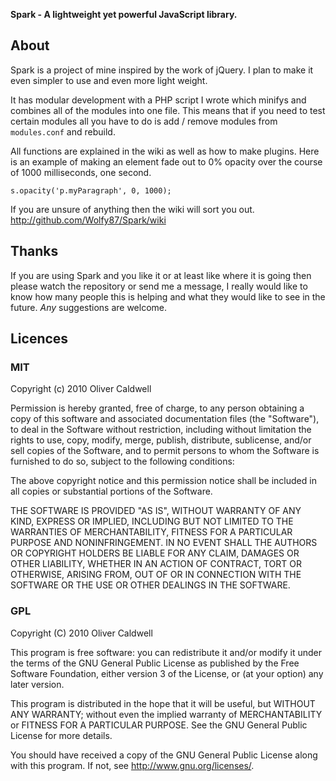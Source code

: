 **Spark - A lightweight yet powerful JavaScript library.**

## About
Spark is a project of mine inspired by the work of jQuery. I plan to make it even simpler to use and even more light weight.

It has modular development with a PHP script I wrote which minifys and combines all of the modules into one file. This means that if you need to test certain modules all you have to do is add / remove modules from `modules.conf` and rebuild.

All functions are explained in the wiki as well as how to make plugins. Here is an example of making an element fade out to 0% opacity over the course of 1000 milliseconds, one second.

`s.opacity('p.myParagraph', 0, 1000);`

If you are unsure of anything then the wiki will sort you out. <http://github.com/Wolfy87/Spark/wiki>

## Thanks
If you are using Spark and you like it or at least like where it is going then please watch the repository or send me a message, I really would like to know how many people this is helping and what they would like to see in the future. *Any* suggestions are welcome.

## Licences

### MIT
Copyright (c) 2010 Oliver Caldwell

Permission is hereby granted, free of charge, to any person obtaining a copy
of this software and associated documentation files (the "Software"), to deal
in the Software without restriction, including without limitation the rights
to use, copy, modify, merge, publish, distribute, sublicense, and/or sell
copies of the Software, and to permit persons to whom the Software is
furnished to do so, subject to the following conditions:

The above copyright notice and this permission notice shall be included in
all copies or substantial portions of the Software.

THE SOFTWARE IS PROVIDED "AS IS", WITHOUT WARRANTY OF ANY KIND, EXPRESS OR
IMPLIED, INCLUDING BUT NOT LIMITED TO THE WARRANTIES OF MERCHANTABILITY,
FITNESS FOR A PARTICULAR PURPOSE AND NONINFRINGEMENT. IN NO EVENT SHALL THE
AUTHORS OR COPYRIGHT HOLDERS BE LIABLE FOR ANY CLAIM, DAMAGES OR OTHER
LIABILITY, WHETHER IN AN ACTION OF CONTRACT, TORT OR OTHERWISE, ARISING FROM,
OUT OF OR IN CONNECTION WITH THE SOFTWARE OR THE USE OR OTHER DEALINGS IN
THE SOFTWARE.

### GPL
Copyright (C) 2010 Oliver Caldwell

This program is free software: you can redistribute it and/or modify
it under the terms of the GNU General Public License as published by
the Free Software Foundation, either version 3 of the License, or
(at your option) any later version.

This program is distributed in the hope that it will be useful,
but WITHOUT ANY WARRANTY; without even the implied warranty of
MERCHANTABILITY or FITNESS FOR A PARTICULAR PURPOSE.  See the
GNU General Public License for more details.

You should have received a copy of the GNU General Public License
along with this program. If not, see <http://www.gnu.org/licenses/>.
